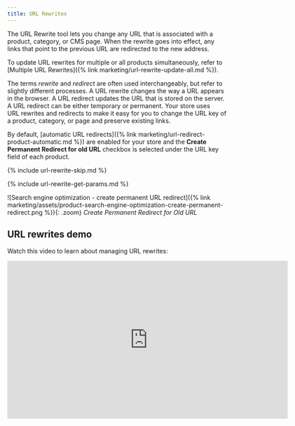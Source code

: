 ```yaml
---
title: URL Rewrites
---
```


The URL Rewrite tool lets you change any URL that is associated with a product, category, or CMS page. When the rewrite goes into effect, any links that point to the previous URL are redirected to the new address.

To update URL rewrites for multiple or all products simultaneously, refer to [Multiple URL Rewrites]({% link marketing/url-rewrite-update-all.md %}).

The terms _rewrite_ and _redirect_ are often used interchangeably, but refer to slightly different processes. A URL rewrite changes the way a URL appears in the browser. A URL redirect updates the URL that is stored on the server. A URL redirect can be either temporary or permanent. Your store uses URL rewrites and redirects to make it easy for you to change the URL key of a product, category, or page and preserve existing links.

By default, [automatic URL redirects]({% link marketing/url-redirect-product-automatic.md %}) are enabled for your store and the **Create Permanent Redirect for old URL** checkbox is selected under the URL key field of each product.

{% include url-rewrite-skip.md %}

{% include url-rewrite-get-params.md %}

![Search engine optimization - create permanent URL redirect]({% link marketing/assets/product-search-engine-optimization-create-permanent-redirect.png %}){: .zoom}
_Create Permanent Redirect for Old URL_

## URL rewrites demo

Watch this video to learn about managing URL rewrites:

<iframe title="Adobe Video Publishing Cloud Player" width="640" height="360" src="https://video.tv.adobe.com/v/343751/" frameborder="0" webkitallowfullscreen mozallowfullscreen allowfullscreen scrolling="no"></iframe>
